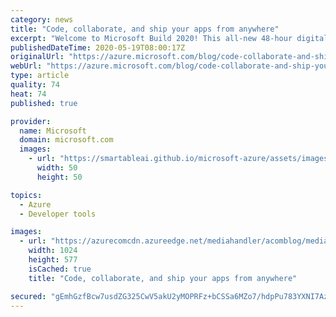 ```yaml
---
category: news
title: "Code, collaborate, and ship your apps from anywhere"
excerpt: "Welcome to Microsoft Build 2020! This all-new 48-hour digital experience is designed to help you and other developers around the world come together to solve challenges, share knowledge, and stay connected. Here we’ll cover some of our latest innovations in developer tools and cloud platform technologies—to"
publishedDateTime: 2020-05-19T08:00:17Z
originalUrl: "https://azure.microsoft.com/blog/code-collaborate-and-ship-your-apps-from-anywhere/"
webUrl: "https://azure.microsoft.com/blog/code-collaborate-and-ship-your-apps-from-anywhere/"
type: article
quality: 74
heat: 74
published: true

provider:
  name: Microsoft
  domain: microsoft.com
  images:
    - url: "https://smartableai.github.io/microsoft-azure/assets/images/organizations/microsoft.com-50x50.jpg"
      width: 50
      height: 50

topics:
  - Azure
  - Developer tools

images:
  - url: "https://azurecomcdn.azureedge.net/mediahandler/acomblog/media/Default/blog/bb3e3ea0-66f7-4f8f-9453-7a15ac5f7719.png"
    width: 1024
    height: 577
    isCached: true
    title: "Code, collaborate, and ship your apps from anywhere"

secured: "gEmhGzfBcw7usdZG325CwV5akU2yMOPRFz+bCSSa6MZo7/hdpPu783YXNI7AzblHgrBSt9esv1uxyFbmEOfKBmSXxwzMfROb2iCIDrAZJOGIQ/t2Is3pbihspvmsryerN8uRNbj8yDEM0PVua8qkJFr6f4TBILoSi3BteD/PP1eZ18dbiY8sNAL/1lIhDQ/8lswcTyYLC9yIpMw0ZARuWCHfUIXJi5BIZqdXbGzNRrrzrEfm8oQkXWlRC7Rh3HG8FT/1UZOP76Dt90FDmNz6ixL+fm0ZkXAEFEho8YZQ/BY/g/VSf5b7tSx8DiWCbWzmaW0GqAhdXgdxsnyKMyYB0Y4Oz8AymKzIDwk7gEz9844=;v6NQJ47aYw7LitJM/IdDkg=="
---
```


